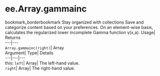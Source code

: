  
#  ee.Array.gammainc 
bookmark_borderbookmark Stay organized with collections  Save and categorize content based on your preferences.
On an element-wise basis, calculates the regularized lower incomplete Gamma function γ(x,a). 
Usage| Returns  
---|---  
`Array.gammainc(right)`| Array  
Argument| Type| Details  
---|---|---  
this: `left`| Array| The left-hand value.  
`right`| Array| The right-hand value.  
